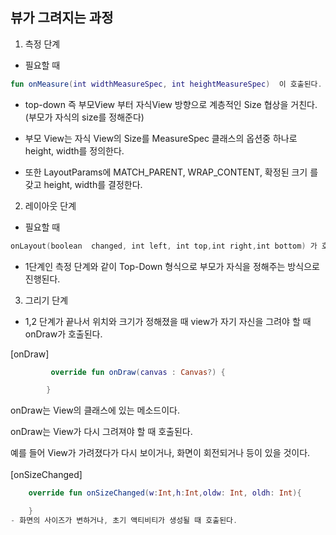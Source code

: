 ## 뷰가 그려지는 과정

1. 측정 단계

- 필요할 때

```kotlin
fun onMeasure(int widthMeasureSpec, int heightMeasureSpec)  이 호출된다.
```

- top-down 즉 부모View 부터 자식View 방향으로 계층적인 Size 협상을 거친다. (부모가 자식의 size를 정해준다)

- 부모 View는 자식 View의 Size를 MeasureSpec 클래스의 옵션중 하나로 height, width를 정의한다.

- 또한 LayoutParams에 MATCH_PARENT, WRAP_CONTENT, 확정된 크기 를 갖고 height, width를 결정한다.

2. 레이아웃 단계

- 필요할 때

```kotlin
onLayout(boolean  changed, int left, int top,int right,int bottom) 가 호출된다.
```

- 1단계인 측정 단계와 같이 Top-Down 형식으로 부모가 자식을 정해주는 방식으로 진행된다.

3. 그리기 단계

- 1,2 단계가 끝나서 위치와 크기가 정해졌을 때 view가 자기 자신을 그려야 할 때 onDraw가 호출된다.

[onDraw]

```kotlin
         override fun onDraw(canvas : Canvas?) {

        }
```

onDraw는 View의 클래스에 있는 메소드이다.

onDraw는 View가 다시 그려져야 할 때 호출된다.

예를 들어 View가 가려졌다가 다시 보이거나, 화면이 회전되거나 등이 있을 것이다.</br> </br>
[onSizeChanged]

```kotlin
    override fun onSizeChanged(w:Int,h:Int,oldw: Int, oldh: Int){

    }
- 화면의 사이즈가 변하거나, 초기 액티비티가 생성될 때 호출된다.

```
